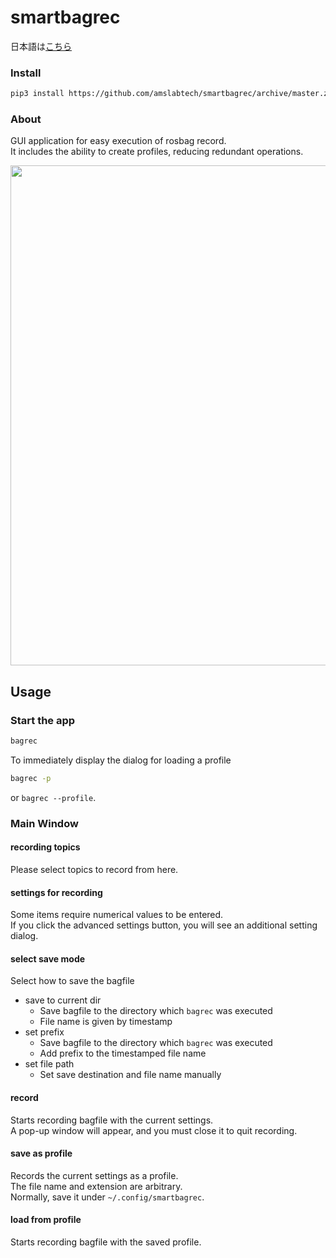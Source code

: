 # smartbagrec

日本語は[こちら]()

### Install
```sh
pip3 install https://github.com/amslabtech/smartbagrec/archive/master.zip
```

### About
GUI application for easy execution of rosbag record.  
It includes the ability to create profiles, reducing redundant operations.

<img src="https://user-images.githubusercontent.com/60866331/195900962-c077841a-c6d7-4bf3-81aa-8d8406f23333.png" width="800px">

## Usage

### Start the app
```sh
bagrec
```
To immediately display the dialog for loading a profile
```sh
bagrec -p
```
or `bagrec --profile`.

### Main Window

#### recording topics
Please select topics to record from here.

#### settings for recording
Some items require numerical values to be entered.  
If you click the advanced settings button, you will see an additional setting dialog.

#### select save mode
Select how to save the bagfile
- save to current dir
  - Save bagfile to the directory which `bagrec` was executed
  - File name is given by timestamp
- set prefix
  - Save bagfile to the directory which `bagrec` was executed
  - Add prefix to the timestamped file name
- set file path
  - Set save destination and file name manually
  
#### record
Starts recording bagfile with the current settings.  
A pop-up window will appear, and you must close it to quit recording.

#### save as profile
Records the current settings as a profile.  
The file name and extension are arbitrary.  
Normally, save it under `~/.config/smartbagrec`.

#### load from profile
Starts recording bagfile with the saved profile.
